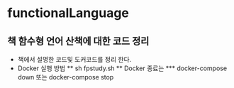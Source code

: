 # functionalLanguage
## 책 함수형 언어 산책에 대한 코드 정리
* 책에서 설명한 코드및 도커코드를 정리 한다.
* Docker 실행 방법
  ** sh fpstudy.sh
  ** Docker 종료는 
      *** docker-compose down 또는 docker-compose stop
